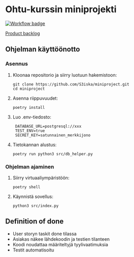 # Ohtu-kurssin miniprojekti

[![Workflow badge](https://github.com/S3iska/miniproject/actions/workflows/ci.yaml/badge.svg)](https://github.com/S3iska/miniproject/actions)

[Product backlog](https://docs.google.com/spreadsheets/d/1apMJDKGZPF-bFKYbJuen6lBlI-GctVNdVvS5p9Ai9UU/edit?usp=sharing)

## Ohjelman käyttöönotto

### Asennus

1. Kloonaa repositorio ja siirry luotuun hakemistoon:
   ```
   git clone https://github.com/S3iska/miniproject.git
   cd miniproject
   ```
2. Asenna riippuvuudet:
   ```
   poetry install
   ```
3. Luo .env-tiedosto:
   ```
    DATABASE_URL=postgresql://xxx
    TEST_ENV=true
    SECRET_KEY=satunnainen_merkkijono
   ```
4. Tietokannan alustus:
   ```
   poetry run python3 src/db_helper.py
   ```
   
### Ohjelman ajaminen
1. Siirry virtuaaliympäristöön:

   ```
   poetry shell
   ```
2. Käynnistä sovellus:
   ```
   python3 src/index.py
   ```

## Definition of done
  - User storyn taskit done tilassa
  - Asiakas näkee lähdekoodin ja testien tilanteen
  - Koodi noudattaa määriteltyjä tyylivaatimuksia
  - Testit automatisoitu
